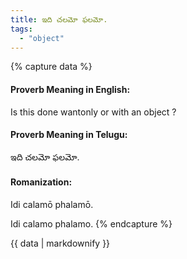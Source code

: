 ```yaml
---
title: ఇది చలమో ఫలమో.
tags:
  - "object"
---
```


{% capture data %}
#### Proverb Meaning in English:
Is this done wantonly or with an object ?

#### Proverb Meaning in Telugu:
ఇది చలమో ఫలమో.

#### Romanization:
Idi calamō phalamō.

Idi calamo phalamo.
{% endcapture %}

{{ data | markdownify }}

